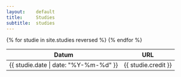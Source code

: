 ```yaml
---
layout:    default
title:     Studies
subtitle:  studies
---
```

<article> 
<div class="datatable">
  <table id="studies" class="display responsive" style="width:100%">
    <thead>
      <tr>
        <th>Datum</th>
        <th>URL</th>
      </tr>
    </thead>
    <tbody>
    {% for studie in site.studies reversed %}
      <tr>
        <td>{{ studie.date | date: "%Y-%m-%d" }}</td>
        <td>{{ studie.credit }}</td>
      </tr>
    {% endfor %}
    </tbody>
  </table>
</div>
</article> 
